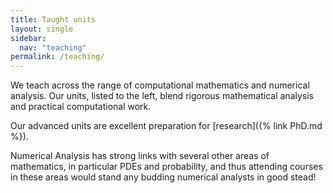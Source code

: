 ```yaml
---
title: Taught units
layout: single
sidebar:
  nav: "teaching"
permalink: /teaching/
---
```

We teach across the range of computational mathematics and numerical analysis. Our units, listed to the left, blend rigorous mathematical analysis and practical computational work.

Our advanced units are excellent preparation for [research]({% link PhD.md %}).

Numerical Analysis has strong links with several other areas of mathematics, in particular PDEs and probability, and thus attending courses in these areas would stand any budding numerical analysts in good stead!
